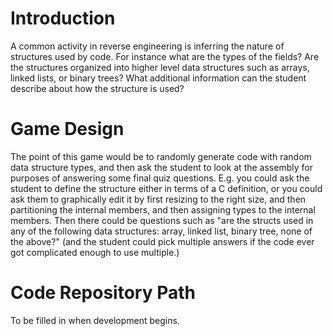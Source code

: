 # Introduction #

A common activity in reverse engineering is inferring the nature of structures used by code. For instance what are the types of the fields? Are the structures organized into higher level data structures such as arrays, linked lists, or binary trees? What additional information can the student describe about how the structure is used?

# Game Design #

The point of this game would be to randomly generate code with random data structure types, and then ask the student to look at the assembly for purposes of answering some final quiz questions. E.g. you could ask the student to define the structure either in terms of a C definition, or you could ask them to graphically edit it by first resizing to the right size, and then partitioning the internal members, and then assigning types to the internal members. Then there could be questions such as "are the structs used in any of the following data structures: array, linked list, binary tree, none of the above?" (and the student could pick multiple answers if the code ever got complicated enough to use multiple.)

# Code Repository Path #

To be filled in when development begins.